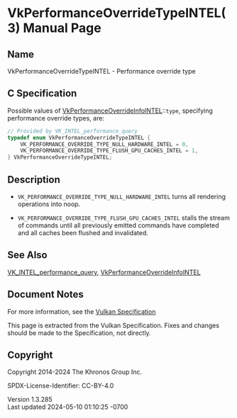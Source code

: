 # VkPerformanceOverrideTypeINTEL(3) Manual Page

## Name

VkPerformanceOverrideTypeINTEL - Performance override type



## <a href="#_c_specification" class="anchor"></a>C Specification

Possible values of
[VkPerformanceOverrideInfoINTEL](https://registry.khronos.org/vulkan/specs/1.3-extensions/man/html/VkPerformanceOverrideInfoINTEL.html)::`type`,
specifying performance override types, are:

``` c
// Provided by VK_INTEL_performance_query
typedef enum VkPerformanceOverrideTypeINTEL {
    VK_PERFORMANCE_OVERRIDE_TYPE_NULL_HARDWARE_INTEL = 0,
    VK_PERFORMANCE_OVERRIDE_TYPE_FLUSH_GPU_CACHES_INTEL = 1,
} VkPerformanceOverrideTypeINTEL;
```

## <a href="#_description" class="anchor"></a>Description

- `VK_PERFORMANCE_OVERRIDE_TYPE_NULL_HARDWARE_INTEL` turns all rendering
  operations into noop.

- `VK_PERFORMANCE_OVERRIDE_TYPE_FLUSH_GPU_CACHES_INTEL` stalls the
  stream of commands until all previously emitted commands have
  completed and all caches been flushed and invalidated.

## <a href="#_see_also" class="anchor"></a>See Also

[VK_INTEL_performance_query](https://registry.khronos.org/vulkan/specs/1.3-extensions/man/html/VK_INTEL_performance_query.html),
[VkPerformanceOverrideInfoINTEL](https://registry.khronos.org/vulkan/specs/1.3-extensions/man/html/VkPerformanceOverrideInfoINTEL.html)

## <a href="#_document_notes" class="anchor"></a>Document Notes

For more information, see the <a
href="https://registry.khronos.org/vulkan/specs/1.3-extensions/html/vkspec.html#VkPerformanceOverrideTypeINTEL"
target="_blank" rel="noopener">Vulkan Specification</a>

This page is extracted from the Vulkan Specification. Fixes and changes
should be made to the Specification, not directly.

## <a href="#_copyright" class="anchor"></a>Copyright

Copyright 2014-2024 The Khronos Group Inc.

SPDX-License-Identifier: CC-BY-4.0

Version 1.3.285  
Last updated 2024-05-10 01:10:25 -0700
